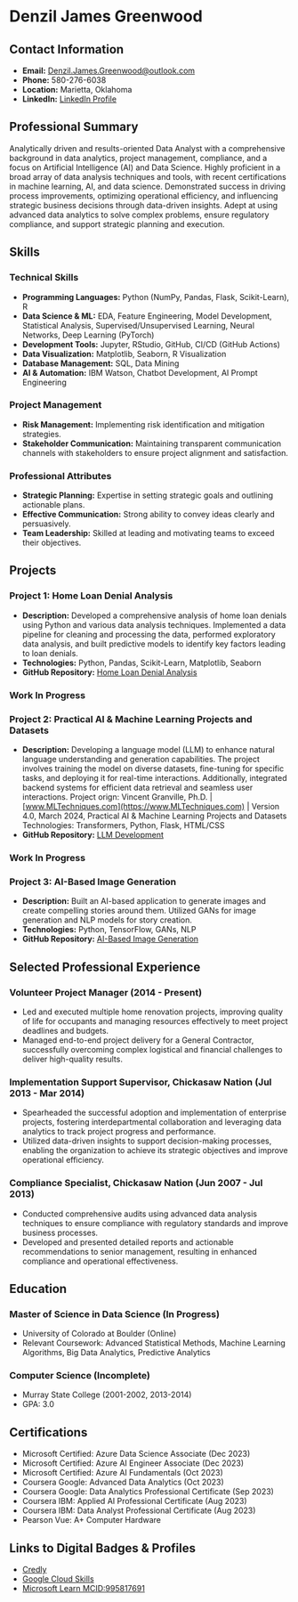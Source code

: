 # Denzil James Greenwood

## Contact Information
- **Email:** Denzil.James.Greenwood@outlook.com
- **Phone:** 580-276-6038
- **Location:** Marietta, Oklahoma
- **LinkedIn:** [LinkedIn Profile](https://www.linkedin.com/in/denzil-james-greenwood/)

## Professional Summary

Analytically driven and results-oriented Data Analyst with a comprehensive background in data analytics, project management, compliance, and a focus on Artificial Intelligence (AI) and Data Science. Highly proficient in a broad array of data analysis techniques and tools, with recent certifications in machine learning, AI, and data science. Demonstrated success in driving process improvements, optimizing operational efficiency, and influencing strategic business decisions through data-driven insights. Adept at using advanced data analytics to solve complex problems, ensure regulatory compliance, and support strategic planning and execution.

## Skills

### Technical Skills
- **Programming Languages:** Python (NumPy, Pandas, Flask, Scikit-Learn), R
- **Data Science & ML:** EDA, Feature Engineering, Model Development, Statistical Analysis, Supervised/Unsupervised Learning, Neural Networks, Deep Learning (PyTorch)
- **Development Tools:** Jupyter, RStudio, GitHub, CI/CD (GitHub Actions)
- **Data Visualization:** Matplotlib, Seaborn, R Visualization
- **Database Management:** SQL, Data Mining
- **AI & Automation:** IBM Watson, Chatbot Development, AI Prompt Engineering

### Project Management
- **Risk Management:** Implementing risk identification and mitigation strategies.
- **Stakeholder Communication:** Maintaining transparent communication channels with stakeholders to ensure project alignment and satisfaction.

### Professional Attributes
- **Strategic Planning:** Expertise in setting strategic goals and outlining actionable plans.
- **Effective Communication:** Strong ability to convey ideas clearly and persuasively.
- **Team Leadership:** Skilled at leading and motivating teams to exceed their objectives.

## Projects

### Project 1: Home Loan Denial Analysis
- **Description:** Developed a comprehensive analysis of home loan denials using Python and various data analysis techniques. Implemented a data pipeline for cleaning and processing the data, performed exploratory data analysis, and built predictive models to identify key factors leading to loan denials.
- **Technologies:** Python, Pandas, Scikit-Learn, Matplotlib, Seaborn
- **GitHub Repository:** [Home Loan Denial Analysis](https://github.com/DJ-Greenwood/home-loan-denial-analysis)

### Work In Progress
### Project 2: Practical AI & Machine Learning Projects and Datasets
- **Description:** Developing a language model (LLM) to enhance natural language understanding and generation capabilities. The project involves training the model on diverse datasets, fine-tuning for specific tasks, and deploying it for real-time interactions. Additionally, integrated backend systems for efficient data retrieval and seamless user interactions.
Project orign: Vincent Granville, Ph.D. | [www.MLTechniques.com](https://www.MLTechniques.com) | Version 4.0, March 2024, Practical AI & Machine Learning Projects and Datasets
Technologies: Transformers, Python, Flask, HTML/CSS
- **GitHub Repository:** [LLM Development](http://github.com/DJ-Greenwood/LLM)

### Work In Progress
### Project 3: AI-Based Image Generation
- **Description:** Built an AI-based application to generate images and create compelling stories around them. Utilized GANs for image generation and NLP models for story creation.
- **Technologies:** Python, TensorFlow, GANs, NLP
- **GitHub Repository:** [AI-Based Image Generation](https://github.com/DJ-Greenwood/ai-image-generation)

## Selected Professional Experience

### Volunteer Project Manager (2014 - Present)
- Led and executed multiple home renovation projects, improving quality of life for occupants and managing resources effectively to meet project deadlines and budgets.
- Managed end-to-end project delivery for a General Contractor, successfully overcoming complex logistical and financial challenges to deliver high-quality results.

### Implementation Support Supervisor, Chickasaw Nation (Jul 2013 - Mar 2014)
- Spearheaded the successful adoption and implementation of enterprise projects, fostering interdepartmental collaboration and leveraging data analytics to track project progress and performance.
- Utilized data-driven insights to support decision-making processes, enabling the organization to achieve its strategic objectives and improve operational efficiency.

### Compliance Specialist, Chickasaw Nation (Jun 2007 - Jul 2013)
- Conducted comprehensive audits using advanced data analysis techniques to ensure compliance with regulatory standards and improve business processes.
- Developed and presented detailed reports and actionable recommendations to senior management, resulting in enhanced compliance and operational effectiveness.

## Education

### Master of Science in Data Science (In Progress)
- University of Colorado at Boulder (Online)
- Relevant Coursework: Advanced Statistical Methods, Machine Learning Algorithms, Big Data Analytics, Predictive Analytics

### Computer Science (Incomplete)
- Murray State College (2001-2002, 2013-2014)
- GPA: 3.0

## Certifications

- Microsoft Certified: Azure Data Science Associate (Dec 2023)
- Microsoft Certified: Azure AI Engineer Associate (Dec 2023)
- Microsoft Certified: Azure AI Fundamentals (Oct 2023)
- Coursera Google: Advanced Data Analytics (Oct 2023)
- Coursera Google: Data Analytics Professional Certificate (Sep 2023)
- Coursera IBM: Applied AI Professional Certificate (Aug 2023)
- Coursera IBM: Data Analyst Professional Certificate (Aug 2023)
- Pearson Vue: A+ Computer Hardware

## Links to Digital Badges & Profiles

- [Credly](#)
- [Google Cloud Skills](#)
- [Microsoft Learn MCID:995817691](#)

